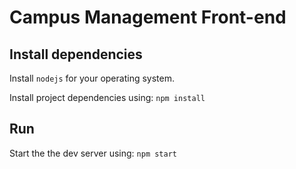 # Campus Management Front-end

## Install dependencies
Install `nodejs` for your operating system.

Install project dependencies using:
`npm install`

## Run
Start the the dev server using:
`npm start`
